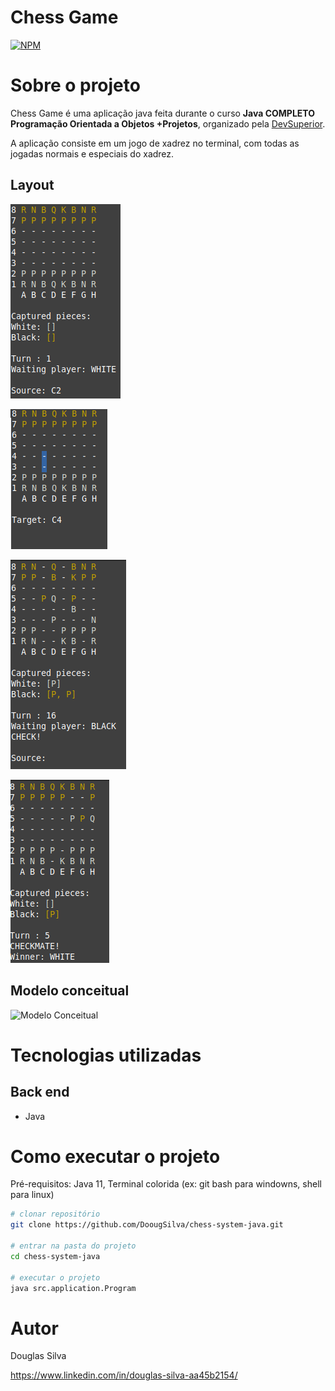 # Chess Game
[![NPM](https://img.shields.io/npm/l/react)](https://github.com/DoougSilva/chess-system-java/blob/master/LICENCE) 

# Sobre o projeto

Chess Game é uma aplicação java feita durante o curso **Java COMPLETO Programação Orientada a Objetos +Projetos**, organizado pela 
[DevSuperior](https://instagram.com/devsuperior.ig "Site da DevSuperior").

A aplicação consiste em um jogo de xadrez no terminal, com todas as jogadas normais e especiais do xadrez.

## Layout 
![Chess1](https://github.com/DoougSilva/chess-system-java/blob/master/assets/chess1.png)

![Chess2](https://github.com/DoougSilva/chess-system-java/blob/master/assets/chess2.png)

![Chess3](https://github.com/DoougSilva/chess-system-java/blob/master/assets/chess3.png)

![Chess4](https://github.com/DoougSilva/chess-system-java/blob/master/assets/chess4.png)

## Modelo conceitual
![Modelo Conceitual](https://github.com/acenelio/chess-system-design/blob/master/chess-system-design.png)

# Tecnologias utilizadas
## Back end
- Java

# Como executar o projeto

Pré-requisitos: Java 11, 
Terminal colorida (ex: git bash para windowns, shell para linux)

```bash
# clonar repositório
git clone https://github.com/DoougSilva/chess-system-java.git

# entrar na pasta do projeto 
cd chess-system-java

# executar o projeto
java src.application.Program
```

# Autor
Douglas Silva

https://www.linkedin.com/in/douglas-silva-aa45b2154/

